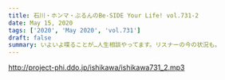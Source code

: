 ```yaml
---
title: 石川・ホンマ・ぶるんのBe-SIDE Your Life! vol.731-2
date: May 15, 2020
tags: ['2020', 'May 2020', 'vol.731']
draft: false
summary: いよいよ喋ることが…人生相談やってます。リスナーの今の状況も。
---
```


http://project-phi.ddo.jp/ishikawa/ishikawa731_2.mp3
